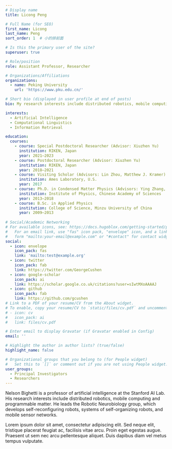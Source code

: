 ```yaml
---
# Display name
title: Licong Peng

# Full Name (for SEO)
first_name: Licong
last_name: Peng
sort_order: 1  # 小的排前面

# Is this the primary user of the site?
superuser: true

# Role/position
role: Assistant Professor, Researcher

# Organizations/Affiliations
organizations:
  - name: Peking University
    url: 'https://www.pku.edu.cn/'

# Short bio (displayed in user profile at end of posts)
bio: My research interests include distributed robotics, mobile computing and programmable matter.

interests:
  - Artificial Intelligence
  - Computational Linguistics
  - Information Retrieval

education:
  courses:
    - course: Special Postdoctoral Researcher (Advisor: Xiuzhen Yu)
      institution: RIKEN, Japan
      year: 2021–2023
    - course: Postdoctoral Researcher (Advisor: Xiuzhen Yu)
      institution: RIKEN, Japan
      year: 2018–2021
    - course: Visiting Scholar (Advisors: Lin Zhou, Matthew J. Kramer)
      institution: Ames Laboratory, U.S.
      year: 2017
    - course: Ph.D. in Condensed Matter Physics (Advisors: Ying Zhang, Jianwang Cai)
      institution: Institute of Physics, Chinese Academy of Sciences
      year: 2013–2018
    - course: B.Sc. in Applied Physics
      institution: College of Science, Minzu University of China
      year: 2009–2013
      
# Social/Academic Networking
# For available icons, see: https://docs.hugoblox.com/getting-started/page-builder/#icons
#   For an email link, use "fas" icon pack, "envelope" icon, and a link in the
#   form "mailto:your-email@example.com" or "#contact" for contact widget.
social:
  - icon: envelope
    icon_pack: fas
    link: 'mailto:test@example.org'
  - icon: twitter
    icon_pack: fab
    link: https://twitter.com/GeorgeCushen
  - icon: google-scholar
    icon_pack: ai
    link: https://scholar.google.co.uk/citations?user=sIwtMXoAAAAJ
  - icon: github
    icon_pack: fab
    link: https://github.com/gcushen
# Link to a PDF of your resume/CV from the About widget.
# To enable, copy your resume/CV to `static/files/cv.pdf` and uncomment the lines below.
# - icon: cv
#   icon_pack: ai
#   link: files/cv.pdf

# Enter email to display Gravatar (if Gravatar enabled in Config)
email: ''

# Highlight the author in author lists? (true/false)
highlight_name: false

# Organizational groups that you belong to (for People widget)
#   Set this to `[]` or comment out if you are not using People widget.
user_groups:
  - Principal Investigators
  - Researchers
---
```


Nelson Bighetti is a professor of artificial intelligence at the Stanford AI Lab. His research interests include distributed robotics, mobile computing and programmable matter. He leads the Robotic Neurobiology group, which develops self-reconfiguring robots, systems of self-organizing robots, and mobile sensor networks.

Lorem ipsum dolor sit amet, consectetur adipiscing elit. Sed neque elit, tristique placerat feugiat ac, facilisis vitae arcu. Proin eget egestas augue. Praesent ut sem nec arcu pellentesque aliquet. Duis dapibus diam vel metus tempus vulputate.
